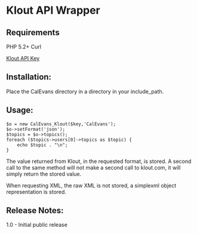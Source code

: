 Klout API Wrapper
=================

Requirements
------------
PHP 5.2+
Curl

[Klout API Key](http://developer.klout.com/member/register)

Installation:
-------------
Place the CalEvans directory in a directory in your include_path.


Usage:
------
    $o = new CalEvans_Klout($key,'CalEvans');
    $o->setFormat('json');
    $topics = $o->topics();
    foreach ($topics->users[0]->topics as $topic) {
        echo $topic . "\n";
    }

The value returned from Klout, in the requested format, is stored. A second call
to the same method will not make a second call to klout.com, it will simply
return the stored value.

When requesting XML, the raw XML is not stored, a simplexml object
representation is stored.

Release Notes:
--------------
1.0 - Initial public release
